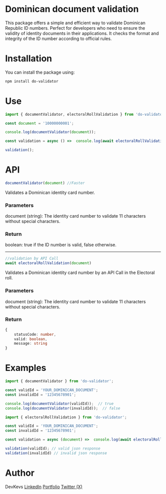 # Dominican document validation

This package offers a simple and efficient way to validate Dominican Republic ID numbers. Perfect for developers who need to ensure the validity of identity documents in their applications. It checks the format and integrity of the ID number according to official rules.

# Installation

You can install the package using:

```sh
npm install do-validator
```

# Use

```ts
import { documentValidator, electoralRollValidation } from 'do-validator';

const document = '10000000001';

console.log(documentValidator(document));

const validation = async () =>  console.log(await electoralRollValidation(document));

validation();
```
# API 
```ts
documentValidator(document) //Faster
```

Validates a Dominican identity card number.

### Parameters
document (string): The identity card number to validate 11 characters without special characters.

### Return
boolean: true if the ID number is valid, false otherwise.
<hr>

```ts
//validation by API Call
await electoralRollValidation(document) 
```
Validates a Dominican identity card number by an API Call in the Electoral roll.

### Parameters
document (string): The identity card number to validate 11 characters without special characters.

### Return
```ts
{
    statusCode: number,
    valid: boolean,
    message: string
}
```


# Examples
```ts
import { documentValidator } from 'do-validator';

const validId = 'YOUR_DOMINICAN_DOCUMENT';
const invalidId = '12345678901';

console.log(documentValidator(validId));  // true
console.log(documentValidator(invalidId));  // false

```

```ts
import { electoralRollValidation } from 'do-validator';

const validId = 'YOUR_DOMINICAN_DOCUMENT';
const invalidId = '12345678901';

const validation = async (document) =>  console.log(await electoralRollValidation(document));

validation(validId); // valid json response
validation(invalidId) // invalid json response

```
# Author
DevKevs
<a href="https://www.linkedin.com/in/kevin-f%C3%A9liz-encarnaci%C3%B3n-a20888200/" target="_blank">LinkedIn</a> <a href="https://devkevs.netlify.app/#/home" target="_blank">Portfolio</a> <a href="https://x.com/DevKevs_" target="_blank">Twitter (X)</a>